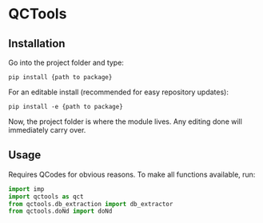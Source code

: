 # QCTools
## Installation

Go into the project folder and type:
```
pip install {path to package}
```
For an editable install (recommended for easy repository updates):
```
pip install -e {path to package}
```
Now, the project folder is where the module lives. 
Any editing done will immediately carry over.


## Usage
Requires QCodes for obvious reasons. 
To make all functions available, run:
```python
import imp
import qctools as qct
from qctools.db_extraction import db_extractor
from qctools.doNd import doNd
```